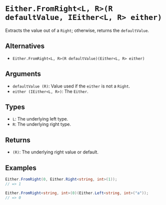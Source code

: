 # `Either.FromRight<L, R>(R defaultValue, IEither<L, R> either)`

Extracts the value out of a `Right`; otherwise, returns the `defaultValue`.

## Alternatives

* `Either.FromRight<L, R>(R defaultValue)(Either<L, R> either)`

## Arguments

* `defaultValue (R)`: Value used if the `either` is not a `Right`.
* `either (IEither<L, R>)`: The `Either`.

## Types

* `L`: The underlying left type.
* `R`: The underlying right type.

## Returns

* `(R)`: The underlying right value or default.

## Examples

```csharp
Either.FromRight(0, Either.Right<string, int>(1));
// => 1

Either.FromRight<string, int>(0)(Either.Left<string, int>("a"));
// => 0
```
